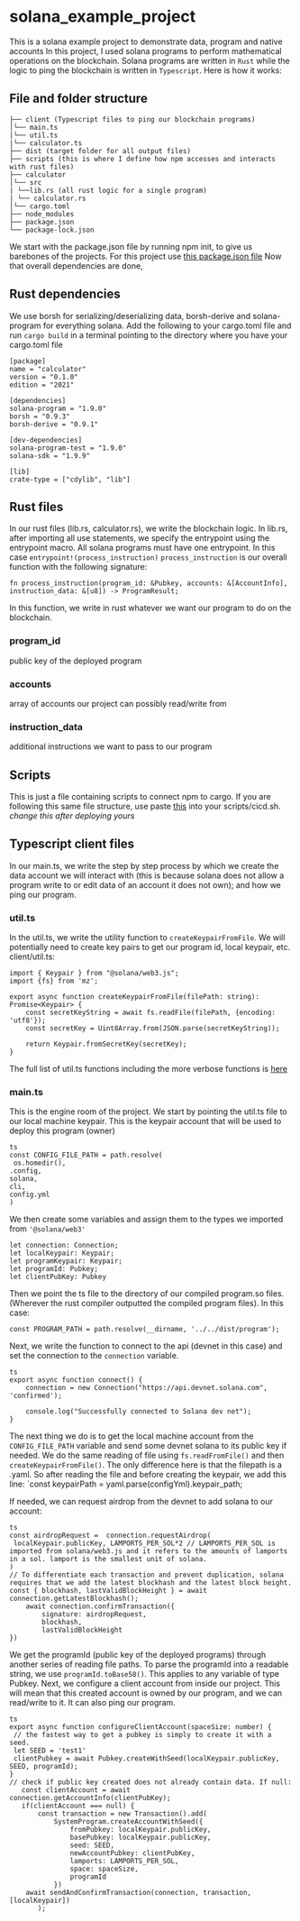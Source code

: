 # solana_example_project
This is a solana example project to demonstrate data, program and native accounts
In this project, I used solana programs to perform mathematical operations on the blockchain.
Solana programs are written in `Rust` while the logic to ping the blockchain is written in `Typescript`. 
Here is how it works:
## File and folder structure
```
├── client (Typescript files to ping our blockchain programs)
│└── main.ts
|└── util.ts
|└── calculator.ts
├── dist (target folder for all output files)
├── scripts (this is where I define how npm accesses and interacts with rust files)
├── calculator
│└── src
| └──lib.rs (all rust logic for a single program)
| └── calculator.rs
│└── cargo.toml 
├── node_modules
├── package.json
└── package-lock.json
```
We start with the package.json file by running npm init, to give us barebones of the projects. For this project use [this package.json file](https://github.com/Coding-and-Crypto/Rust-Solana-Tutorial/blob/master/math-stuff/package.json)
Now that overall dependencies are done,
 ## Rust dependencies
 We use borsh for serializing/deserializing data, borsh-derive and solana-program for everything solana. Add the following to your cargo.toml file and run `cargo build` in a terminal pointing to the directory where you have your cargo.toml file
 ```
[package]
name = "calculator"
version = "0.1.0"
edition = "2021"

[dependencies]
solana-program = "1.9.0"
borsh = "0.9.3"
borsh-derive = "0.9.1"

[dev-dependencies]
solana-program-test = "1.9.0"
solana-sdk = "1.9.9"

[lib]
crate-type = ["cdylib", "lib"]
```

## Rust files
In our rust files (lib.rs, calculator.rs), we write the blockchain logic. In lib.rs, after importing all use statements, we specify the entrypoint using the entrypoint macro.
All solana programs must have one entrypoint. In this case `entrypoint!(process_instruction)`
`process_instruction` is our overall function with the following signature: 
```
fn process_instruction(program_id: &Pubkey, accounts: &[AccountInfo], instruction_data: &[u8]) -> ProgramResult;
```
In this function, we write in rust whatever we want our program to do on the blockchain.
### program_id
public key of the deployed program
### accounts
array of accounts our project can possibly read/write from
### instruction_data
additional instructions we want to pass to our program

## Scripts
This is just a file containing scripts to connect npm to cargo. If you are following this same file structure, use paste [this](https://github.com/Coding-and-Crypto/Rust-Solana-Tutorial/blob/master/math-stuff/scripts/cicd.sh) into your scripts/cicd.sh. *change this after deploying yours*

## Typescript client files
In our main.ts, we write the step by step process by which we create the data account we will interact with (this is because solana does not allow a program write to or edit data of an account it does not own);
and how we ping our program.
### util.ts
In the util.ts, we write the utility function to `createKeypairFromFile`. We will potentially need to create key pairs to get our program id, local keypair, etc. client/util.ts:
```
import { Keypair } from "@solana/web3.js";
import {fs} from 'mz';

export async function createKeypairFromFile(filePath: string): Promise<Keypair> {
    const secretKeyString = await fs.readFile(filePath, {encoding: 'utf8'});
    const secretKey = Uint8Array.from(JSON.parse(secretKeyString));

    return Keypair.fromSecretKey(secretKey);
}
```
The full list of util.ts functions including the more verbose functions is [here](https://github.com/Coding-and-Crypto/Rust-Solana-Tutorial/blob/master/advanced-math/src/client/util.ts)

### main.ts
This is the engine room of the project. We start by pointing the util.ts file to our local machine keypair. This is the keypair account that will be used to deploy this program (owner)
```
ts
const CONFIG_FILE_PATH = path.resolve(
 os.homedir(),
.config,
solana,
cli,
config.yml
) 
```

We then create some variables and assign them to the types we imported from `'@solana/web3'`
```
let connection: Connection;
let localKeypair: Keypair;
let programKeypair: Keypair;
let programId: Pubkey;
let clientPubKey: Pubkey
```

Then we point the ts file to the directory of our compiled program.so files. (Wherever the rust compiler outputted the compiled program files). In this case:
```
const PROGRAM_PATH = path.resolve(__dirname, '../../dist/program');
```

Next, we write the function to connect to the api (devnet in this case) and set the connection to the `connection` variable.
```
ts
export async function connect() {
    connection = new Connection("https://api.devnet.solana.com", 'confirmed');

    console.log("Successfully connected to Solana dev net");
}
```
The next thing we do is to get the local machine account from the `CONFIG_FILE_PATH` variable and send some devnet solana to its public key if needed. We do the same reading of file using `fs.readFromFile()` and then `createKeypairFromFile()`. The only difference
here is that the filepath is a .yaml. So after reading the file and before creating the keypair, we add this line:
`const keypairPath = yaml.parse(configYml).keypair_path;

If needed, we can request airdrop from the devnet to add solana to our account: 
```
ts
const airdropRequest =  connection.requestAirdrop(
 localKeypair.publicKey, LAMPORTS_PER_SOL*2 // LAMPORTS_PER_SOL is imported from solana/web3.js and it refers to the amounts of lamports in a sol. lamport is the smallest unit of solana.
)
// To differentiate each transaction and prevent duplication, solana requires that we add the latest blockhash and the latest block height.
const { blockhash, lastValidBlockHeight } = await connection.getLatestBlockhash();
    await connection.confirmTransaction({
        signature: airdropRequest,
        blockhash,
        lastValidBlockHeight
}) 
```

We get the programId (public key of the deployed programs) through another series of reading file paths. To parse the programId into a readable string, we use `programId.toBase58()`. This applies
to any variable of type Pubkey.
Next, we configure a client account from inside our project. This will mean that this created account is owned by our program, and we can read/write to it. It can also ping our program.
```
ts
export async function configureClientAccount(spaceSize: number) {
 // the fastest way to get a pubkey is simply to create it with a seed.
 let SEED = 'test1'
 clientPubkey = await Pubkey.createWithSeed(localKeypair.publicKey, SEED, programId);
}
// check if public key created does not already contain data. If null:
   const clientAccount = await connection.getAccountInfo(clientPubKey);
   if(clientAccount === null) {
       const transaction = new Transaction().add(
           SystemProgram.createAccountWithSeed({
               fromPubkey: localKeypair.publicKey,
               basePubkey: localKeypair.publicKey,
               seed: SEED,
               newAccountPubkey: clientPubKey,
               lamports: LAMPORTS_PER_SOL,
               space: spaceSize,
               programId
           })
    await sendAndConfirmTransaction(connection, transaction, [localKeypair])
       );
 
```
